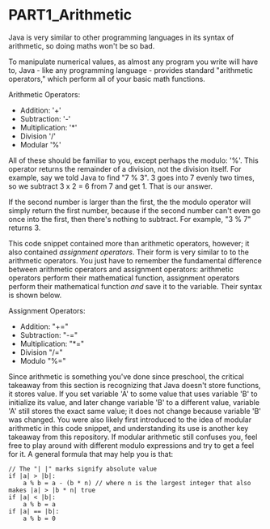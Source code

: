 # PART1_Arithmetic
Java is very similar to other programming languages in its syntax of arithmetic, so doing maths won't be so bad.

To manipulate numerical values, as almost any program you write will have to, Java - like any programming language -
provides standard "arithmetic operators," which perform all of your basic math functions.

Arithmetic Operators:
- Addition: '+'
- Subtraction: '-'
- Multiplication: '*'
- Division '/'
- Modular '%'

All of these should be familiar to you, except perhaps the modulo: '%'. This operator returns the remainder of a
division, not the division itself. For example, say we told Java to find "7 % 3". 3 goes into 7 evenly two times,
so we subtract 3 x 2 = 6 from 7 and get 1. That is our answer.

If the second number is larger than the first, the the modulo operator will simply return the first number, because
if the second number can't even go once into the first, then there's nothing to subtract. For example, "3 % 7" returns 3.

This code snippet contained more than arithmetic operators, however; it also contained *assignment operators*.
Their form is very similar to to the arithmetic operators. You just have to remember the fundamental difference
between arithmetic operators and assignment operators: arithmetic operators perform their mathematical function,
assignment operators perform their mathematical function *and* save it to the variable. Their syntax is shown below.

Assignment Operators:
- Addition: "+="
- Subtraction: "-="
- Multiplication: "*="
- Division "/="
- Modulo "%="

Since arithmetic is something you've done since preschool, the critical takeaway from this section is recognizing that 
Java doesn't store functions, it stores value. If you set variable 'A' to some value that uses variable 'B' to initialize its
value, and later change variable 'B' to a different value, variable 'A' still stores the exact same value; it does not change
because variable 'B' was changed. You were also likely first introduced to the idea of modular arithmetic in this code snippet, 
and understanding its use is another key takeaway from this repository. If modular arithmetic still confuses you, feel free to 
play around with different modulo expressions and try to get a feel for it. A general formula that may help you is that:
```
// The "| |" marks signify absolute value
if |a| > |b|:
	a % b = a - (b * n) // where n is the largest integer that also makes |a| > |b * n| true
if |a| < |b|:
	a % b = a
if |a| == |b|:
	a % b = 0
```